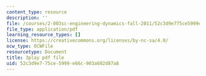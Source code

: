 ```yaml
---
content_type: resource
description: ''
file: /courses/2-003sc-engineering-dynamics-fall-2011/52c3d9e775ce5999e66c903a602d87a8_zhk9xLjrmi4.pdf
file_type: application/pdf
learning_resource_types: []
license: https://creativecommons.org/licenses/by-nc-sa/4.0/
ocw_type: OCWFile
resourcetype: Document
title: 3play pdf file
uid: 52c3d9e7-75ce-5999-e66c-903a602d87a8
---
```

